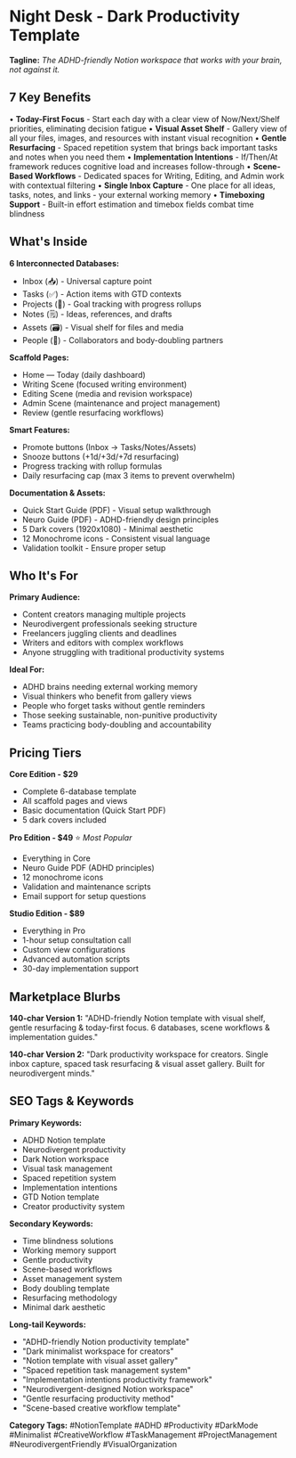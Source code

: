 # Night Desk - Dark Productivity Template

**Tagline:** *The ADHD-friendly Notion workspace that works with your brain, not against it.*

## 7 Key Benefits

• **Today-First Focus** - Start each day with a clear view of Now/Next/Shelf priorities, eliminating decision fatigue
• **Visual Asset Shelf** - Gallery view of all your files, images, and resources with instant visual recognition
• **Gentle Resurfacing** - Spaced repetition system that brings back important tasks and notes when you need them
• **Implementation Intentions** - If/Then/At framework reduces cognitive load and increases follow-through
• **Scene-Based Workflows** - Dedicated spaces for Writing, Editing, and Admin work with contextual filtering
• **Single Inbox Capture** - One place for all ideas, tasks, notes, and links - your external working memory
• **Timeboxing Support** - Built-in effort estimation and timebox fields combat time blindness

## What's Inside

**6 Interconnected Databases:**
- Inbox (📥) - Universal capture point
- Tasks (✅) - Action items with GTD contexts
- Projects (📁) - Goal tracking with progress rollups
- Notes (🗒️) - Ideas, references, and drafts
- Assets (🗃️) - Visual shelf for files and media
- People (👥) - Collaborators and body-doubling partners

**Scaffold Pages:**
- Home — Today (daily dashboard)
- Writing Scene (focused writing environment)
- Editing Scene (media and revision workspace)
- Admin Scene (maintenance and project management)
- Review (gentle resurfacing workflows)

**Smart Features:**
- Promote buttons (Inbox → Tasks/Notes/Assets)
- Snooze buttons (+1d/+3d/+7d resurfacing)
- Progress tracking with rollup formulas
- Daily resurfacing cap (max 3 items to prevent overwhelm)

**Documentation & Assets:**
- Quick Start Guide (PDF) - Visual setup walkthrough
- Neuro Guide (PDF) - ADHD-friendly design principles
- 5 Dark covers (1920x1080) - Minimal aesthetic
- 12 Monochrome icons - Consistent visual language
- Validation toolkit - Ensure proper setup

## Who It's For

**Primary Audience:**
- Content creators managing multiple projects
- Neurodivergent professionals seeking structure
- Freelancers juggling clients and deadlines
- Writers and editors with complex workflows
- Anyone struggling with traditional productivity systems

**Ideal For:**
- ADHD brains needing external working memory
- Visual thinkers who benefit from gallery views
- People who forget tasks without gentle reminders
- Those seeking sustainable, non-punitive productivity
- Teams practicing body-doubling and accountability

## Pricing Tiers

**Core Edition - $29**
- Complete 6-database template
- All scaffold pages and views
- Basic documentation (Quick Start PDF)
- 5 dark covers included

**Pro Edition - $49** ⭐ *Most Popular*
- Everything in Core
- Neuro Guide PDF (ADHD principles)
- 12 monochrome icons
- Validation and maintenance scripts
- Email support for setup questions

**Studio Edition - $89**
- Everything in Pro
- 1-hour setup consultation call
- Custom view configurations
- Advanced automation scripts
- 30-day implementation support

## Marketplace Blurbs

**140-char Version 1:**
"ADHD-friendly Notion template with visual shelf, gentle resurfacing & today-first focus. 6 databases, scene workflows & implementation guides."

**140-char Version 2:**
"Dark productivity workspace for creators. Single inbox capture, spaced task resurfacing & visual asset gallery. Built for neurodivergent minds."

## SEO Tags & Keywords

**Primary Keywords:**
- ADHD Notion template
- Neurodivergent productivity
- Dark Notion workspace
- Visual task management
- Spaced repetition system
- Implementation intentions
- GTD Notion template
- Creator productivity system

**Secondary Keywords:**
- Time blindness solutions
- Working memory support
- Gentle productivity
- Scene-based workflows
- Asset management system
- Body doubling template
- Resurfacing methodology
- Minimal dark aesthetic

**Long-tail Keywords:**
- "ADHD-friendly Notion productivity template"
- "Dark minimalist workspace for creators"
- "Notion template with visual asset gallery"
- "Spaced repetition task management system"
- "Implementation intentions productivity framework"
- "Neurodivergent-designed Notion workspace"
- "Gentle resurfacing productivity method"
- "Scene-based creative workflow template"

**Category Tags:**
#NotionTemplate #ADHD #Productivity #DarkMode #Minimalist #CreativeWorkflow #TaskManagement #ProjectManagement #NeurodivergentFriendly #VisualOrganization
